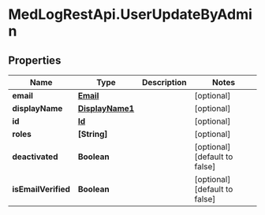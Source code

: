 # MedLogRestApi.UserUpdateByAdmin

## Properties

Name | Type | Description | Notes
------------ | ------------- | ------------- | -------------
**email** | [**Email**](Email.md) |  | [optional] 
**displayName** | [**DisplayName1**](DisplayName1.md) |  | [optional] 
**id** | [**Id**](Id.md) |  | [optional] 
**roles** | **[String]** |  | [optional] 
**deactivated** | **Boolean** |  | [optional] [default to false]
**isEmailVerified** | **Boolean** |  | [optional] [default to false]


